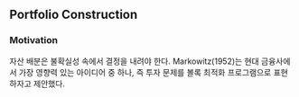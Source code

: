 ## Portfolio Construction

### Motivation

자산 배분은 불확실성 속에서 결정을 내려야 한다. Markowitz(1952)는 현대 금융사에서 가장 영향력 있는 아이디어 중 하나, 즉 투자 문제를 볼록 최적화 프로그램으로 표현하자고 제안했다.

